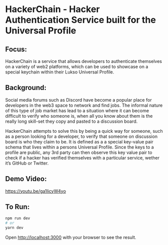 # HackerChain - Hacker Authentication Service built for the Universal Profile 

## Focus:
HackerChain is a service that allows developers to authenticate themselves on a variety of web2 platforms, which can be used to showcase on a special keychain within their Lukso Universal Profile.

## Background:
Social media forums such as Discord have become a popular place for developers in the web3 space to network and find jobs. The informal nature of this type of job market has lead to a situation where it can become difficult to verify who someone is, when all you know about them is the really long skill-set they copy and pasted to a discussion board. 

HackerChain attempts to solve this by being a quick way for someone, such as a person looking for a developer, to verify that someone on discussion board is who they claim to be. It is defined as a a special key-value pair schema that lives within a persons Universal Profile. Since the keys to a profile are public, any 3rd party can then observe this key value pair to check if a hacker has verified themselves with a particular service, wether it’s GitHub or Twitter. 

## Demo Video:
https://youtu.be/ga1licyW4yo

## To Run:

```bash
npm run dev
# or
yarn dev
```

Open [http://localhost:3000](http://localhost:3000) with your browser to see the result.
